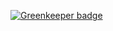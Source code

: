 

[![Greenkeeper badge](https://badges.greenkeeper.io/jazmon/greased-launchpad.svg)](https://greenkeeper.io/)